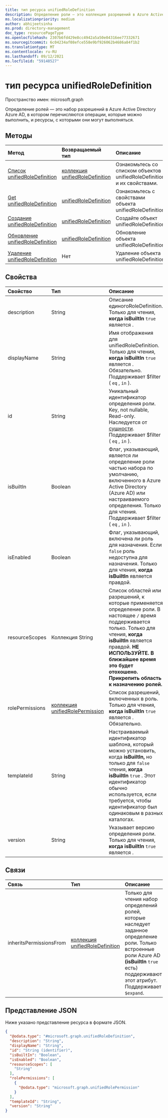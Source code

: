 ```yaml
---
title: тип ресурса unifiedRoleDefinition
description: Определение роли — это коллекция разрешений в Azure Active Directory (Azure AD).
ms.localizationpriority: medium
author: abhijeetsinha
ms.prod: directory-management
doc_type: resourcePageType
ms.openlocfilehash: 2307b6fd429e8cc4942a5a50e04316ee77332671
ms.sourcegitcommit: 6c04234af08efce558e9bf926062b4686a84f1b2
ms.translationtype: MT
ms.contentlocale: ru-RU
ms.lasthandoff: 09/12/2021
ms.locfileid: "59148527"
---
```

# <a name="unifiedroledefinition-resource-type"></a>тип ресурса unifiedRoleDefinition

Пространство имен: microsoft.graph

Определение ролей — это набор разрешений в Azure Active Directory Azure AD, в котором перечисляются операции, которые можно выполнить, и ресурсы, с которыми они могут выполняться.

## <a name="methods"></a>Методы

| Метод       | Возвращаемый тип | Описание |
|:-------------|:------------|:------------|
| [Список unifiedRoleDefinition](../api/rbacapplication-list-roledefinitions.md) | [коллекция unifiedRoleDefinition](unifiedroledefinition.md) | Ознакомьтесь со списком объектов unifiedRoleDefinition и их свойствами. |
| [Get unifiedRoleDefinition](../api/unifiedroledefinition-get.md) | [unifiedRoleDefinition](unifiedroledefinition.md) | Ознакомьтесь с свойствами объекта unifiedRoleDefinition. |
| [Создание unifiedRoleDefinition](../api/rbacapplication-post-roledefinitions.md) | [unifiedRoleDefinition](unifiedroledefinition.md) | Создайте объект unifiedRoleDefinition. |
| [Обновление unifiedRoleDefinition](../api/unifiedroledefinition-update.md) | [unifiedRoleDefinition](unifiedroledefinition.md) | Обновление объекта unifiedRoleDefinition. |
| [Удаление unifiedRoleDefinition](../api/unifiedroledefinition-delete.md) | Нет | Удаление объекта unifiedRoleDefinition. |

## <a name="properties"></a>Свойства

| Свойство     | Тип        | Описание |
|:-------------|:------------|:------------|
|description|String| Описание единогоRoleDefinition. Только для чтения, **когда isBuiltIn** `true` является . |
|displayName|String| Имя отображения для unifiedRoleDefinition. Только для чтения, **когда isBuiltIn** `true` является . Обязательно.  Поддерживает $filter ( `eq` , `in` ).|
|id|String| Уникальный идентификатор определения роли. Key, not nullable, Read-only. Наследуется от [сущности](../resources/entity.md). Поддерживает $filter ( `eq` , `in` ). |
|isBuiltIn|Boolean| Флаг, указывающий, является ли определение роли частью набора по умолчанию, включенного в Azure Active Directory (Azure AD) или настраиваемого определения. Только для чтения. Поддерживает $filter ( `eq` , `in` ). |
|isEnabled|Boolean| Флаг, указывающий, включена ли роль для назначения. Если `false` роль недоступна для назначения. Только для чтения, **когда isBuiltIn** является правдой. |
|resourceScopes|Коллекция String| Список областей или разрешений, к которые применяется определение роли. В настоящее `/` время поддерживается только. Только для чтения, **когда isBuiltIn** является правдой. **НЕ ИСПОЛЬЗУЙТЕ. В ближайшее время это будет отохошено. Прикрепить область к назначению ролей.** | 
|rolePermissions|[коллекция unifiedRolePermission](unifiedrolepermission.md)| Список разрешений, включенных в роль. Только для чтения, **когда isBuiltIn** `true` является . Обязательно. |
|templateId|String| Настраиваемый идентификатор шаблона, который можно установить, когда **isBuiltIn,** но только для `false` чтения, **когда isBuiltIn** `true` . Этот идентификатор обычно используется, если требуется, чтобы идентификатор был одинаковым в разных каталогах. |
|version|String| Указывает версию определения роли. Только для чтения, **когда isBuiltIn** `true` является .|

## <a name="relationships"></a>Связи

| Связь | Тип        | Описание |
|:-------------|:------------|:------------|
|inheritsPermissionsFrom| [коллекция unifiedRoleDefinition](unifiedroledefinition.md)| Только для чтения набор определений ролей, которые наследует заданное определение роли. Только встроенные роли Azure AD **(isBuiltIn** `true` есть) поддерживают этот атрибут. Поддерживает `$expand`. |

## <a name="json-representation"></a>Представление JSON

Ниже указано представление ресурса в формате JSON.

<!-- {
  "blockType": "resource",
  "keyProperty": "id",
  "@odata.type": "microsoft.graph.unifiedRoleDefinition",
  "openType": false
}
-->

```json
{
  "@odata.type": "#microsoft.graph.unifiedRoleDefinition",
  "description": "String",
  "displayName": "String",
  "id": "String (identifier)",
  "isBuiltIn": "Boolean",
  "isEnabled": "Boolean",
  "resourceScopes": [
    "String"
  ],
  "rolePermissions": [
    {
      "@odata.type": "microsoft.graph.unifiedRolePermission"
    }
  ],
  "templateId": "String",
  "version": "String"
}
```

<!-- uuid: 16cd6b66-4b1a-43a1-adaf-3a886856ed98
2019-02-04 14:57:30 UTC -->
<!-- {
  "type": "#page.annotation",
  "description": "unifiedRoleDefinition resource",
  "keywords": "",
  "section": "documentation",
  "tocPath": ""
}-->

